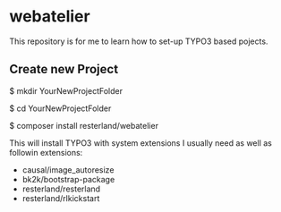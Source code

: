 # webatelier

This repository is for me to learn how to set-up TYPO3 based pojects.

## Create new Project

$ mkdir YourNewProjectFolder

$ cd YourNewProjectFolder

$ composer install resterland/webatelier

This will install TYPO3 with system extensions I usually need
as well as followin extensions:
- causal/image_autoresize
- bk2k/bootstrap-package 
- resterland/resterland
- resterland/rlkickstart

